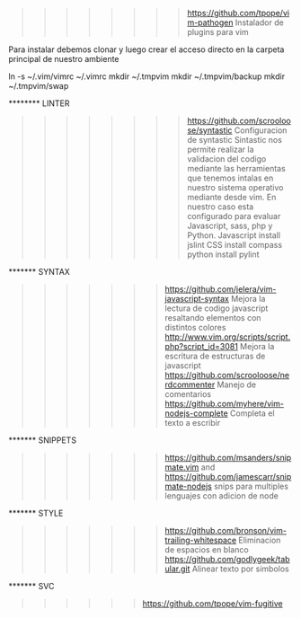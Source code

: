 >>>>>>>> https://github.com/tpope/vim-pathogen
Instalador de plugins para vim

Para instalar debemos clonar
y luego crear el acceso directo en la carpeta principal de nuestro ambiente

ln -s ~/.vim/vimrc  ~/.vimrc
mkdir ~/.tmpvim
mkdir ~/.tmpvim/backup
mkdir ~/.tmpvim/swap

******** LINTER
>>>>>>>> https://github.com/scrooloose/syntastic
Configuracion de syntastic
Sintastic nos permite realizar la validacion del codigo mediante las herramientas que tenemos intalas en nuestro sistema operativo mediante desde vim.
En nuestro caso esta configurado para evaluar Javascript, sass, php y Python.
	Javascript install jslint
	CSS install compass
	python install  pylint


******* SYNTAX
>>>>>>> https://github.com/jelera/vim-javascript-syntax
Mejora la lectura de codigo javascript resaltando elementos con distintos colores
>>>>>> http://www.vim.org/scripts/script.php?script_id=3081
Mejora la escritura de estructuras de javascript 
>>>>>> https://github.com/scrooloose/nerdcommenter
Manejo de comentarios 
>>>>>> https://github.com/myhere/vim-nodejs-complete
Completa el texto a escribir

******* SNIPPETS
>>>>>>> https://github.com/msanders/snipmate.vim and https://github.com/jamescarr/snipmate-nodejs
snips para multiples lenguajes con adicion de node


******* STYLE
>>>>>>> https://github.com/bronson/vim-trailing-whitespace
Eliminacion de espacios en blanco
>>>>>>> https://github.com/godlygeek/tabular.git
Alinear texto por simbolos


******* SVC
>>>>>> https://github.com/tpope/vim-fugitive

